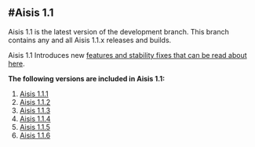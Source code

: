 #Aisis 1.1
------------

Aisis 1.1 is the latest version of the development branch. This branch contains any and all Aisis 1.1.x releases and builds.

Aisis 1.1 Introduces new [features and stability fixes that can be read about here](http://aisis.adambalan.com/news/aisis-1-1-official-launch/).

**The following versions are included in Aisis 1.1:**

1.  [Aisis 1.1.1](http://aisis.adambalan.com/news/aisis-1-1-1-has-been-released/)
2.  [Aisis 1.1.2](http://aisis.adambalan.com/news/aisis-1-1-2/)
3.  [Aisis 1.1.3](http://aisis.adambalan.com/news/aisis-1-1-3/)
4.  [Aisis 1.1.4](http://aisis.adambalan.com/news/aisis-1-1-4-the-final-fix/)
5.  [Aisis 1.1.5](http://aisis.adambalan.com/news/aisis-1-1-5-stability-and-update/)
6.  [Aisis 1.1.6](http://aisis.adambalan.com/news/aisis-1-1-6/)
